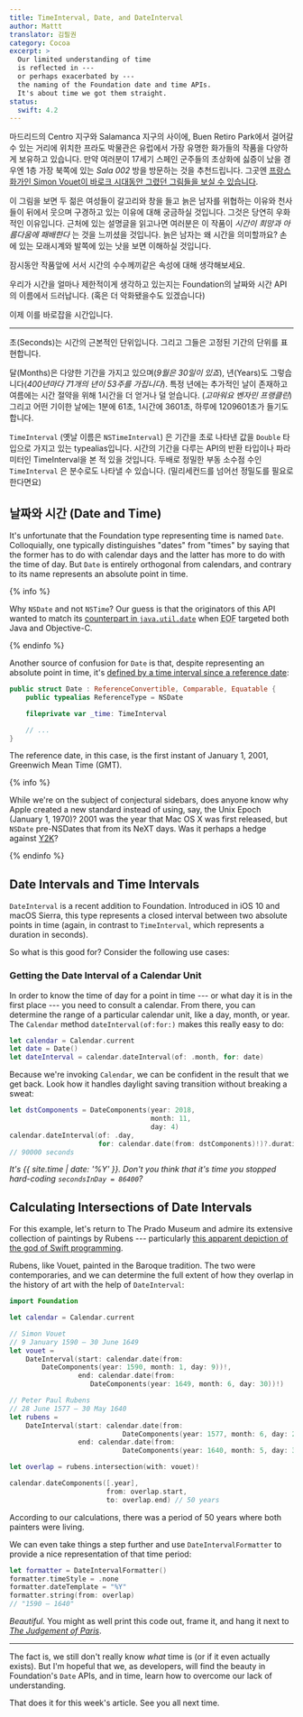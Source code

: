 ```yaml
---
title: TimeInterval, Date, and DateInterval
author: Mattt
translator: 김필권
category: Cocoa
excerpt: >
  Our limited understanding of time
  is reflected in ---
  or perhaps exacerbated by ---
  the naming of the Foundation date and time APIs.
  It's about time we got them straight.
status:
  swift: 4.2
---
```


마드리드의 Centro 지구와 Salamanca 지구의 사이에, Buen Retiro Park에서 걸어갈 수 있는 거리에 위치한 프라도 박물관은 유럽에서 가장 유명한 화가들의 작품을 다양하게 보유하고 있습니다.
만약 여러분이 17세기 스페인 군주들의 초상화에 싫증이 났을 경우엔 1층 가장 북쪽에 있는 _Sala 002_ 방을 방문하는 것을 추천드립니다.
그곳엔 [프랑스 화가인 Simon Vouet이 바로크 시대동안 그렸던 그림들을 보실 수 있습니다](https://www.museodelprado.es/en/the-collection/art-work/time-defeated-by-hope-and-beauty/ebaeb191-f3ff-43b1-9207-fb36a3e5ad5a).

이 그림을 보면 두 젊은 여성들이 갈고리와 창을 들고 늙은 남자를 위협하는 이유와 천사들이 뒤에서 웃으며 구경하고 있는 이유에 대해 궁금하실 것입니다.
그것은 당연히 우화적인 이유입니다. 근처에 있는 설명글을 읽고나면 여러분은 이 작품이 _시간이 희망과 아름다움에 패배한다_ 는 것을 느끼셨을 것입니다.
늙은 남자는 왜 시간을 의미할까요?
손에 있는 모래시계와 발쪽에 있는 낫을 보면 이해하실 것입니다.

잠시동안 작품앞에 서서 시간의 수수께끼같은 속성에 대해 생각해보세요.

우리가 시간을 얼마나 제한적이게 생각하고 있는지는 Foundation의 날짜와 시간 API의 이름에서 드러납니다. (혹은 더 악화됐을수도 있겠습니다)

이제 이를 바로잡을 시간입니다.

---

초(Seconds)는 시간의 근본적인 단위입니다.
그리고 그들은 고정된 기간의 단위를 표현합니다.

달(Months)은 다양한 기간을 가지고 있으며(_9월은 30일이 있죠_), 년(Years)도 그렇습니다(_400년마다 71개의 년이 53주를 가집니다_). 특정 년에는 추가적인 날이 존재하고 여름에는 시간 절약을 위해 1시간을 더 얻거나 덜 얻습니다. (_고마워요 벤자민 프랭클린_)
그리고 어떤 기이한 날에는 1분에 61초, 1시간에 3601초, 하루에 1209601초가 들기도 합니다.

`TimeInterval` (옛날 이름은 `NSTimeInterval`) 은 기간을 초로 나타낸 값을 `Double` 타입으로 가지고 있는 typealias입니다.
시간의 기간을 다루는 API의 반환 타입이나 파라미터인 TimeInterval을 본 적 있을 것입니다.
두배로 정밀한 부동 소수점 수인 `TimeInterval` 은 분수로도 나타낼 수 있습니다.
(밀리세컨드를 넘어선 정밀도를 필요로 한다면요)

## 날짜와 시간 (Date and Time)


It's unfortunate that the Foundation type representing time is named `Date`.
Colloquially, one typically distinguishes "dates" from "times" by saying that the former has to do with calendar days and the latter has more to do with the time of day.
But `Date` is entirely orthogonal from calendars, and contrary to its name represents an absolute point in time.

{% info %}


Why `NSDate` and not `NSTime`?
Our guess is that the originators of this API wanted to match its [counterpart in `java.util.date`](https://docs.oracle.com/javase/7/docs/api/java/util/Date.html) when <abbr title="Enterprise Objects Framework">EOF</abbr> targeted both Java and Objective-C.

{% endinfo %}


Another source of confusion for `Date` is that, despite representing an absolute point in time, it's [defined by a time interval since a reference date](https://github.com/apple/swift-corelibs-foundation/blob/master/Foundation/Date.swift#L17-L20):

```swift
public struct Date : ReferenceConvertible, Comparable, Equatable {
    public typealias ReferenceType = NSDate

    fileprivate var _time: TimeInterval

    // ...
}
```


The reference date, in this case, is the first instant of January 1, 2001, Greenwich Mean Time (GMT).

{% info %}


While we're on the subject of conjectural sidebars, does anyone know why Apple created a new standard instead of using, say, the Unix Epoch (January 1, 1970)? 2001 was the year that Mac OS X was first released, but `NSDate` pre-NSDates that from its NeXT days.
Was it perhaps a hedge against [Y2K](https://en.wikipedia.org/wiki/Year_2000_problem)?

{% endinfo %}


## Date Intervals and Time Intervals


`DateInterval` is a recent addition to Foundation.
Introduced in iOS 10 and macOS Sierra, this type represents a closed interval between two absolute points in time (again, in contrast to `TimeInterval`, which represents a duration in seconds).


So what is this good for?
Consider the following use cases:


### Getting the Date Interval of a Calendar Unit


In order to know the time of day for a point in time --- or what day it is in the first place --- you need to consult a calendar.
From there, you can determine the range of a particular calendar unit, like a day, month, or year.
The `Calendar` method `dateInterval(of:for:)` makes this really easy to do:

```swift
let calendar = Calendar.current
let date = Date()
let dateInterval = calendar.dateInterval(of: .month, for: date)
```


Because we're invoking `Calendar`, we can be confident in the result that we get back.
Look how it handles daylight saving transition without breaking a sweat:

```swift
let dstComponents = DateComponents(year: 2018,
                                   month: 11,
                                   day: 4)
calendar.dateInterval(of: .day,
                      for: calendar.date(from: dstComponents)!)?.duration
// 90000 seconds
```


_It's {{ site.time | date: '%Y' }}.
Don't you think that it's time you stopped hard-coding `secondsInDay = 86400`?_


## Calculating Intersections of Date Intervals


For this example, let's return to The Prado Museum and admire its extensive collection of paintings by Rubens --- particularly [this apparent depiction of the god of Swift programming](https://www.museodelprado.es/coleccion/obra-de-arte/eolo/e447dadb-b93f-4ce5-84e9-e6ae1d95c6cd).


Rubens, like Vouet, painted in the Baroque tradition.
The two were contemporaries, and we can determine the full extent of how they overlap in the history of art with the help of `DateInterval`:

```swift
import Foundation

let calendar = Calendar.current

// Simon Vouet
// 9 January 1590 – 30 June 1649
let vouet =
    DateInterval(start: calendar.date(from:
        DateComponents(year: 1590, month: 1, day: 9))!,
                 end: calendar.date(from:
                    DateComponents(year: 1649, month: 6, day: 30))!)

// Peter Paul Rubens
// 28 June 1577 – 30 May 1640
let rubens =
    DateInterval(start: calendar.date(from:
                            DateComponents(year: 1577, month: 6, day: 28))!,
                 end: calendar.date(from:
                            DateComponents(year: 1640, month: 5, day: 30))!)

let overlap = rubens.intersection(with: vouet)!

calendar.dateComponents([.year],
                        from: overlap.start,
                        to: overlap.end) // 50 years
```


According to our calculations, there was a period of 50 years where both painters were living.


We can even take things a step further and use `DateIntervalFormatter` to provide a nice representation of that time period:

```swift
let formatter = DateIntervalFormatter()
formatter.timeStyle = .none
formatter.dateTemplate = "%Y"
formatter.string(from: overlap)
// "1590 – 1640"
```


_Beautiful._
You might as well print this code out, frame it, and hang it next to [_The Judgement of Paris_](https://www.museodelprado.es/en/the-collection/art-work/the-judgement-of-paris/f8b061e1-8248-42ae-81f8-6acb5b1d5a0a).

---


The fact is, we still don't really know _what_ time is (or if it even actually exists).
But I'm hopeful that we, as developers, will find the beauty in Foundation's `Date` APIs, and in time, learn how to overcome our lack of understanding.


That does it for this week's article.
See you all next time.
